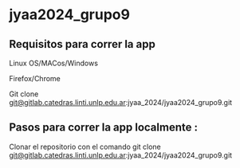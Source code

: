 # jyaa2024_grupo9



## Requisitos para correr la app


Linux OS/MACos/Windows

Firefox/Chrome

Git clone git@gitlab.catedras.linti.unlp.edu.ar:jyaa_2024/jyaa2024_grupo9.git

## Pasos para correr la app localmente :

Clonar el repositorio con el comando git clone git@gitlab.catedras.linti.unlp.edu.ar:jyaa_2024/jyaa2024_grupo9.git




